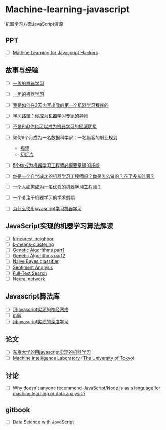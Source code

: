 # Machine-learning-javascript
机器学习方面JavaScript资源


## PPT
- [ ] [Mathine Learning for Javascript Hackers](http://harthur.github.io/txjs-slides/)


## 故事与经验
- [ ] [一周的机器学习](https://medium.com/learning-new-stuff/machine-learning-in-a-week-a0da25d59850#.tk6ft2kcg)
- [ ] [一年的机器学习](https://medium.com/learning-new-stuff/machine-learning-in-a-year-cdb0b0ebd29c#.hhcb9fxk1)
- [ ] [我是如何在3天内写出我的第一个机器学习程序的](http://blog.adnansiddiqi.me/how-i-wrote-my-first-machine-learning-program-in-3-days/)
- [ ] [学习路径：你成为机器学习专家的导师](https://www.analyticsvidhya.com/learning-path-learn-machine-learning/)
- [ ] [不是PhD你也可以成为机器学习的摇滚明星](https://backchannel.com/you-too-can-become-a-machine-learning-rock-star-no-phd-necessary-107a1624d96b#.g9p16ldp7)
- [ ] 如何6个月成为一名数据科学家：一名黑客的职业规划
    - [视频](https://www.youtube.com/watch?v=rIofV14c0tc)
    - [幻灯片](http://www.slideshare.net/TetianaIvanova2/how-to-become-a-data-scientist-in-6-months)
- [ ] [5个你成为机器学习工程师必须要掌握的技能](http://blog.udacity.com/2016/04/5-skills-you-need-to-become-a-machine-learning-engineer.html)
- [ ] [你是一个自学成才的机器学习工程师吗？你是怎么做的？花了多长时间？](https://www.quora.com/Are-you-a-self-taught-machine-learning-engineer-If-yes-how-did-you-do-it-how-long-did-it-take-you)
- [ ] [一个人如何成为一名优秀的机器学习工程师？](https://www.quora.com/How-can-one-become-a-good-machine-learning-engineer)
- [ ] [一个关注于机器学习的学术假期](http://karlrosaen.com/ml/)
- [ ] [为什么使用javascript学习机器学习](https://www.burakkanber.com/blog/machine-learning-in-other-languages-introduction/)


## JavaScript实现的机器学习算法解读

- [ ] [k-nearest-neighbor ](http://burakkanber.com/blog/machine-learning-in-js-k-nearest-neighbor-part-1/)
- [ ] [k-means-clustering](http://burakkanber.com/blog/machine-learning-k-means-clustering-in-javascript-part-1/)
- [ ] [Genetic Algorithms part1](http://burakkanber.com/blog/machine-learning-genetic-algorithms-part-1-javascript/)
- [ ] [Genetic Algorithms part2](http://burakkanber.com/blog/machine-learning-genetic-algorithms-in-javascript-part-2/)
- [ ] [Naive Bayes classifier](http://burakkanber.com/blog/machine-learning-naive-bayes-1/)
- [ ] [Sentiment Analysis](http://burakkanber.com/blog/machine-learning-sentiment-analysis/)
- [ ] [Full-Text Search](http://burakkanber.com/blog/machine-learning-full-text-search-in-javascript-relevance-scoring/)
- [ ] [Neural network]()

## Javascript算法库

- [ ] [用javascript实现的神经网络](https://github.com/harthur/brain)
- [ ] [mljs](https://github.com/mljs)
- [ ] [用javascript实现的深度学习](https://github.com/karpathy/convnetjs)

## 论文

- [ ] [东京大学的用javascript实现的机器学习](http://mil-tokyo.github.io/miljs.html)
- [ ] [Machine Intelligence Laboratory (The University of Tokyo) ](https://github.com/mil-tokyo)

## 讨论

- [ ] [Why doesn't anyone recommend JavaScript/Node.js as a language for machine learning or data analysis?](https://www.quora.com/Why-doesnt-anyone-recommend-JavaScript-Node-js-as-a-language-for-machine-learning-or-data-analysis)

## gitbook

- [ ] [Data Science with JavaScript](https://dtabio.gitbooks.io/data-science-with-javascript/content/links_and_resources.html)
